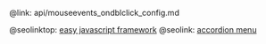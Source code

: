 @link: api/mouseevents_ondblclick_config.md

@seolinktop: [easy javascript framework](https://webix.com)
@seolink: [accordion menu](https://webix.com/widget/accordion/)